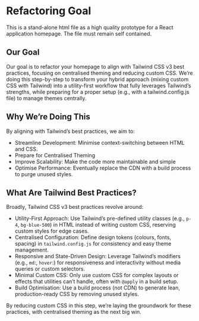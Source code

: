 # Refactoring Goal

This is a stand-alone html file as a high quality prototype for a React application homepage. The file must remain self contained. 

## Our Goal
Our goal is to refactor your homepage to align with Tailwind CSS v3 best practices, focusing on centralised theming and reducing custom CSS. We’re doing this step-by-step to transform your hybrid approach (mixing custom CSS with Tailwind) into a utility-first workflow that fully leverages Tailwind’s strengths, while preparing for a proper setup (e.g., with a tailwind.config.js file) to manage themes centrally.

## Why We’re Doing This
By aligning with Tailwind’s best practices, we aim to:
- Streamline Development: Minimise context-switching between HTML and CSS.
- Prepare for Centralised Theming
- Improve Scalability: Make the code more maintainable and simple
- Optimise Performance: Eventually replace the CDN with a build process to purge unused styles.

## What Are Tailwind Best Practices?
Broadly, Tailwind CSS v3 best practices revolve around:
- Utility-First Approach: Use Tailwind’s pre-defined utility classes (e.g., `p-4`, `bg-blue-500`) in HTML instead of writing custom CSS, reserving custom styles for edge cases.
- Centralised Configuration: Define design tokens (colours, fonts, spacing) in `tailwind.config.js` for consistency and easy theme management.
- Responsive and State-Driven Design: Leverage Tailwind’s modifiers (e.g., `md`:, `hover`:) for responsiveness and interactivity without media queries or custom selectors.
- Minimal Custom CSS: Only use custom CSS for complex layouts or effects that utilities can’t handle, often with `@apply` in a build setup.
- Build Optimisation: Use a build process (not CDN) to generate lean, production-ready CSS by removing unused styles.

By reducing custom CSS in this step, we’re laying the groundwork for these practices, with centralised theming as the next big win.